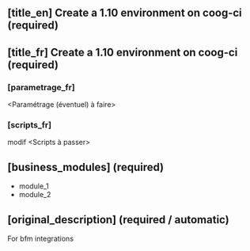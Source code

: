 ## [title_en] Create a 1.10 environment on coog-ci (required)
## [title_fr] Create a 1.10 environment on coog-ci (required)

### [parametrage_fr]
<Paramétrage (éventuel) à faire>

### [scripts_fr]
modif
<Scripts à passer>

## [business_modules] (required)

* module_1
* module_2

## [original_description] (required / automatic)
For bfm integrations
